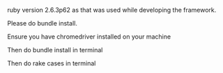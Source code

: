 ruby version 2.6.3p62 as that was used while developing the framework. 


Please do bundle install.     


Ensure you have chromedriver installed on your machine


Then do bundle install in terminal


Then do rake cases in terminal
